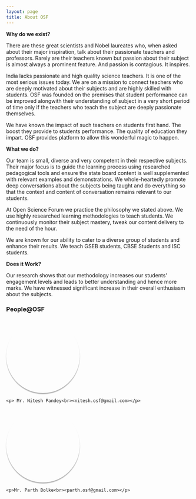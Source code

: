 ```yaml
---
layout: page
title: About OSF
---
```





<p><strong>Why do we exist?</strong></p>

There are these great scientists and Nobel laureates who, when asked about their major inspiration, talk about their passionate teachers and professors. Rarely are their teachers known but passion about their subject is almost always a prominent feature. And passion is contagious. It inspires. 

India lacks passionate and high quality science teachers. It is one of the most serious issues today. We are on a mission to connect teachers who are deeply motivated about their subjects and are highly skilled with students.  OSF was founded on the premises that student performance can be improved alongwith their understanding of subject in a very short period of time only if the teachers who teach the subject are deeply passionate themselves.

We have known the impact of such teachers on students first hand. The boost they provide to students performance. The quality of education they impart.
OSF provides platform to allow this wonderful magic to happen.


<strong>What we do?</strong>

Our team is small, diverse and very competent in their respective subjects. Their major focus is to guide the learning process using researched pedagogical tools and ensure the state board content is well supplemented with relevant examples and demonstrations. We whole-heartedly promote deep conversations about the subjects being taught and do everything so that the context and content of conversation remains relevant to our students. 

At Open Science Forum we practice the philosophy we stated above. We use highly researched learning methodologies to teach students. We continuously monitor their subject mastery, tweak our content delivery to the need of the hour.

We are known for our ability to cater to a diverse group of students and enhance their results. We teach GSEB students, CBSE Students and ISC students. 

<strong>Does it Work?</strong>

Our research shows that our methodology increases our students' engagement levels and leads to better understanding and hence more marks. We have witnessed significant increase in their overall enthusiasm about the subjects. 

### People@OSF ###

<div class="circle" style="background-image: url('/public/nitesh.jpg')">
</div>
	
	<p> Mr. Nitesh Pandey<br><nitesh.osf@gmail.com></p>



<div class="circle" style="background-image: url('/public/parth.jpg')">
</div>
 
	<p>Mr. Parth Bolke<br><parth.osf@gmail.com></p>

	
<style>
	.circle {
		 display: block;
		 width: 200px;
		 height: 200px;
		 background-size: cover;
		 background-repeat: no-repeat;
		 background-position: center center;
		 -webkit-border-radius: 99em;
		 -moz-border-radius: 99em;
		  box-shadow: 0 3px 2px rgba(0, 0, 0, 0.3);  
	}
</style>	